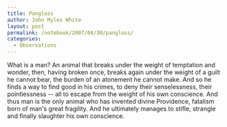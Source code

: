 ```yaml
---
title: Pangloss
author: John Myles White
layout: post
permalink: /notebook/2007/04/30/pangloss/
categories:
  - Observations
---
```


What is a man? An animal that breaks under the weight of temptation and wonder, then, having broken once, breaks again under the weight of a guilt he cannot bear, the burden of an atonement he cannot make. And so he finds a way to find good in his crimes, to deny their senselessness, their pointlessness -- all to escape from the weight of his own conscience. And thus man is the only animal who has invented divine Providence, fatalism born of man's great fragility. And he ultimately manages to stifle, strangle and finally slaughter his own conscience.
